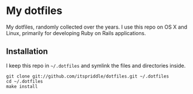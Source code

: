 # My dotfiles

My dotfiles, randomly collected over the years. I use this repo on OS X and
Linux, primarily for developing Ruby on Rails applications.

## Installation

I keep this repo in `~/.dotfiles` and symlink the files and directories
inside.

    git clone git://github.com/itspriddle/dotfiles.git ~/.dotfiles
    cd ~/.dotfiles
    make install
